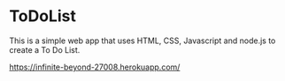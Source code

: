 # ToDoList

This is a simple web app that uses HTML, CSS, Javascript and node.js to create a To Do List.

https://infinite-beyond-27008.herokuapp.com/
